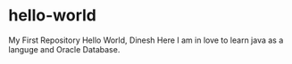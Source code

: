 # hello-world
My First Repository
Hello World,
Dinesh Here I am in love to learn java as a languge and Oracle Database.  
